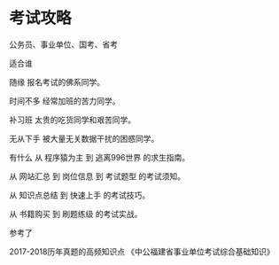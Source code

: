 
# 考试攻略


公务员、事业单位、国考、省考

适合谁

随缘 报名考试的佛系同学。

时间不多 经常加班的苦力同学。

补习班 太贵的吃货同学和艰苦同学。

无从下手 被大量无关数据干扰的困惑同学。

有什么
从 程序猿为主 到 逃离996世界 的求生指南。

从 网站汇总 到 岗位信息 到 考试题型 的考试须知。

从 知识点总结 到 快速上手 的考试技巧。

从 书籍购买 到 刷题练级 的考试实战。

参考了

2017-2018历年真题的高频知识点
《中公福建省事业单位考试综合基础知识》
